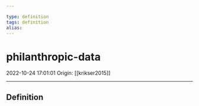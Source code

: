 ```yaml
---

type: definition
tags: definition
alias:
---
```


# philanthropic-data

2022-10-24 17:01:01
Origin: [[krikser2015]] 

---

## Definition

